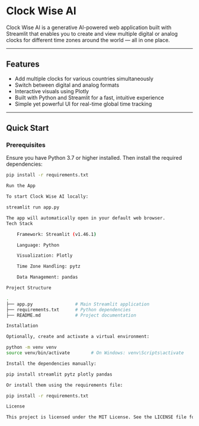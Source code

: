 # Clock Wise AI

Clock Wise AI is a generative AI-powered web application built with Streamlit that enables you to create and view multiple digital or analog clocks for different time zones around the world — all in one place.

---

## Features

- Add multiple clocks for various countries simultaneously  
- Switch between digital and analog formats  
- Interactive visuals using Plotly  
- Built with Python and Streamlit for a fast, intuitive experience  
- Simple yet powerful UI for real-time global time tracking  

---

## Quick Start

### Prerequisites

Ensure you have Python 3.7 or higher installed. Then install the required dependencies:

```bash
pip install -r requirements.txt

Run the App

To start Clock Wise AI locally:

streamlit run app.py

The app will automatically open in your default web browser.
Tech Stack

    Framework: Streamlit (v1.46.1)

    Language: Python

    Visualization: Plotly

    Time Zone Handling: pytz

    Data Management: pandas

Project Structure

.
├── app.py                # Main Streamlit application
├── requirements.txt      # Python dependencies
├── README.md             # Project documentation

Installation

Optionally, create and activate a virtual environment:

python -m venv venv
source venv/bin/activate        # On Windows: venv\Scripts\activate

Install the dependencies manually:

pip install streamlit pytz plotly pandas

Or install them using the requirements file:

pip install -r requirements.txt

License

This project is licensed under the MIT License. See the LICENSE file for more details.
